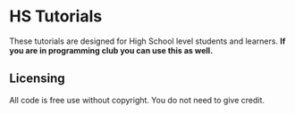 # HS Tutorials

These tutorials are designed for High School level students and learners. **If you are in programming club you can use this as well.**

## Licensing

All code is free use without copyright. You do not need to give credit.
